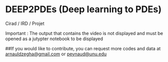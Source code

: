 # DEEP2PDEs (Deep learning to PDEs)
Cirad / IRD /  Projet




Important : The output that contains the video is not displayed and must be opened as a jutypter notebook to be displayed

##If you would like to contribute, you can request more codes and data at arnauldzegha@gmail.com or peynaud@unu.edu

